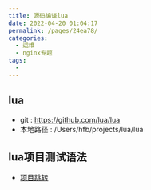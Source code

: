 ```yaml
---
title: 源码编译lua
date: 2022-04-20 01:04:17
permalink: /pages/24ea78/
categories:
  - 运维
  - nginx专题
tags:
  - 
---
```



## lua
  * git : https://github.com/lua/lua
  * 本地路径 : /Users/hfb/projects/lua/lua


## lua项目测试语法
  * [项目跳转](/pages/4ef701/)
